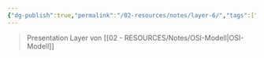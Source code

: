 ```yaml
---
{"dg-publish":true,"permalink":"/02-resources/notes/layer-6/","tags":["netzwerk"],"noteIcon":"","updated":"2025-08-26T16:35:05.000+02:00"}
---
```


> Presentation Layer von [[02 - RESOURCES/Notes/OSI-Modell\|OSI-Modell]]
